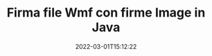 ---
############################# Static ############################
layout: "auto-gen-signature"
date: 2022-03-01T15:12:22
draft: false
operation: Sign
signaturetype: Image
fileformat: Wmf
productName: Java
lang: it
productCode: java
otherformats: pdf doc docx docm dot dotm dotx odt ott rtf xls xlsx xlsm xlsb csv ods ots xltx xltm ppt pptx pps ppsx odp otp potx potm pptm ppsm png jpg bmp gif tiff svg webp wmf
breadcrumb: Put Image signature on Wmf for Java

############################# Head ############################
head_title: "Aggiunta di firme Image al file Wmf con Java"
head_description: "Inserisci Image Firma sul file Wmf per Java utilizzando poche righe di codice. Usa l'API per la firma dei documenti di GroupDocs per firmare decine di formati di file."

############################# Header ############################
title: "Firma file Wmf con firme Image in Java"
description: "Come aggiungere la firma Image con poche righe di codice Java"
bg_image: "https://cms.admin.containerize.com/templates/aspose/App_Themes/V3/images/bg/header1.png"
bg_overlay: false
button:
    enable: true

############################# SubMenu ############################
submenu:
    enable: true

    left:
        img_alt: "GroupDocs.Signature for Java"
        image: "https://cms.admin.containerize.com/templates/groupdocs/images/product-logos/90x90-noborder/groupdocs-signature-java.png"
        product: "GroupDocs.Signature"
        platform: "Java"



############################# About ############################
about:
    enable: true
    title: "Informazioni su GroupDocs.Signature for Java API delle firme di immagini"
    content: |
        [GroupDocs.Signature for Java](https://products.groupdocs.com/signature/java/) è un'API popolare per la firma elettronica di documenti digitali. Sono disponibili firme come testi, immagini, certificati digitali, codici a barre, codici QR, timbri o metadati. Le firme possono essere posizionate su PDF, documenti MS Word, cartelle di lavoro MS Excel, presentazioni MS PowerPoint, file Adobe Photoshop e vari formati di immagine. I clienti possono firmare il proprio documento e aggiornare, cercare, verificare, eliminare o visualizzare in anteprima le firme elettroniche che sono state apposte su tali documenti. Inoltre, vengono fornite molte abilità per la personalizzazione delle firme.
    

############################# Steps ############################
steps:
    enable: true
    title_left: "Passaggi per firmare Wmf con Image in Java"
    content_left: |
        [GroupDocs.Signature for Java](https://products.groupdocs.com/signature/java/) offre la possibilità di firmare documenti Wmf con firme Image in modo rapido e semplice.
        
        * Crea un'istanza della classe Signature che fornisce il file Wmf che dovrebbe firmare come percorso o flusso di memoria
        * Crea un'istanza della classe SignOptions e imposta tutti i dati richiesti.
        * Richiama il metodo Signature.Sign() passando il file di output Wmf o il flusso di memoria

    title_right: " Requisiti di sistema"
    content_right: |
        GroupDocs.Signature for Java sono supportati su tutte le principali piattaforme e sistemi operativi. Prima di eseguire il codice seguente, assicurati di avere i seguenti prerequisiti installati sul tuo sistema.

        * Sistemi operativi: Microsoft Windows, Linux, MacOS
        * Ambienti di sviluppo: NetBeans, Intellij IDEA, Eclipse, etc.
        * Java runtime: J2SE 6.0 and above
        * Ricevi l'ultimo GroupDocs.Signature for Java da [Maven](https://repository.groupdocs.com/webapp/#/artifacts/browse/tree/General/repo/com/groupdocs/groupdocs-signature)
         
    code: |
        ```java    
                
        // Set up input Wmf file
        String filePath = "input.wmf";
        // Set up output file
        String outputFilePath = "output.wmf";
        // Provide image file
        String imageFilePath = "image.png";

        // Instantiate Signature for input file
        Signature signature = new Signature(filePath);

        //Provide sign options
        ImageSignOptions options = new ImageSignOptions(imageFilePath);

        // set signature position
        options.setLeft(50);
        options.setTop(200);

        // sign Wmf document
        SignResult result = signature.sign(outputFilePath, options);
        ```

############################# Demos ############################
demos:
    enable: true
    title: "Firma di documenti Wmf con Image Demo live"
    content: |
       Firma subito il file Wmf con varie firme visitando il sito web [GroupDocs.Signature App](https://products.groupdocs.app/signature/family). Demo online gratuita ti aspetta.          

############################# More Formats ############################
more_formats:
    enable: true
    title: "Altre firme Image supportate per Java"
    content: |
        "Puoi anche firmare Wmf con altri tipi di firma. Si prega di consultare l'elenco di seguito."
    format: 
       
       
back_to_top:
    enable: true
---